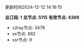 更新时间2024-12-12 14:16:15

**总订阅: 1**
**总节点: 5115**
**有效节点: 4369**
- v2ray节点: 3478
- ss节点: 882
- ssr节点: 9
